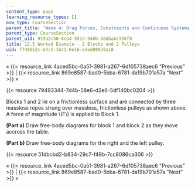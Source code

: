 ```yaml
---
content_type: page
learning_resource_types: []
ocw_type: CourseSection
parent_title: 'Week 4: Drag Forces, Constraints and Continuous Systems'
parent_type: CourseSection
parent_uid: 919a2c50-6eb4-551d-940b-b0dbab2356f0
title: 12.5 Worked Example - 2 Blocks and 2 Pulleys
uid: f748652c-b4c5-1b41-6e16-e3ed086b9a18
---
```


« {{< resource_link 4aced5bc-0a51-3981-a267-6d105738aec6 "Previous" >}} | {{< resource_link 869e8587-bad0-5bba-6781-da19b701a57a "Next" >}} »

{{< resource 79493344-7d4b-58e6-d2e6-5df140bc0204 >}}

Blocks 1 and 2 lie on a frictionless surface and are connected by three massless ropes strung over massless, frictionless pulleys as shown above. A force of magnitude \\(F\\) is applied to Block 1.

**(Part a)** Draw free-body diagrams for block 1 and block 2 as they move accross the table.

**(Part b)** Draw free-body diagrams for the right and the left pulley.

{{< resource 51dbcbd2-b834-29c7-f49b-7cc8086ca306 >}}

« {{< resource_link 4aced5bc-0a51-3981-a267-6d105738aec6 "Previous" >}} | {{< resource_link 869e8587-bad0-5bba-6781-da19b701a57a "Next" >}} »